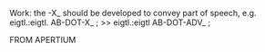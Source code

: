 Work: the -X_ should be developed to convey part of speech, e.g. 
eigtl.:eigtl. AB-DOT-X_ ; >> eigtl.:eigtl AB-DOT-ADV_ ;






FROM APERTIUM
